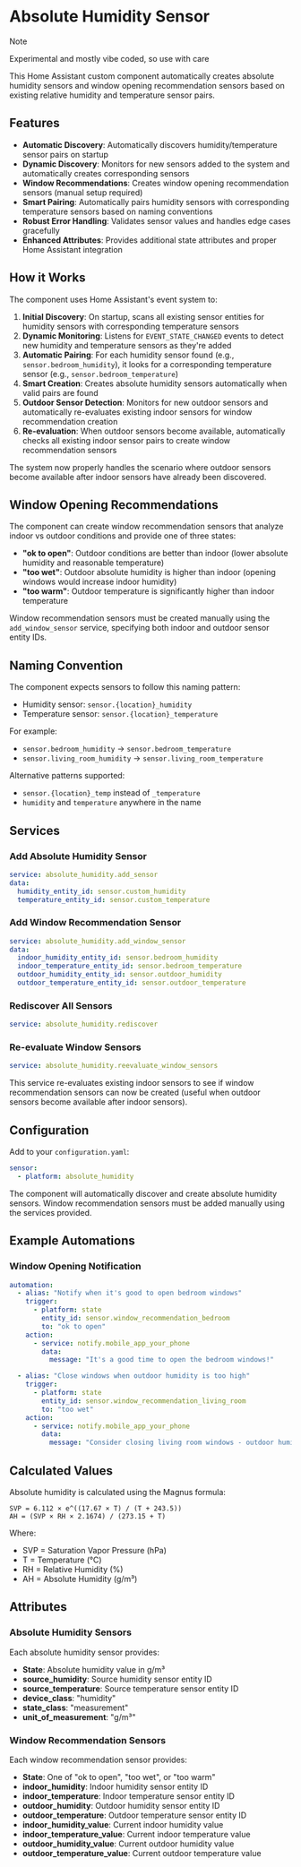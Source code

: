 # Absolute Humidity Sensor

> [!NOTE]  
> Experimental and mostly vibe coded, so use with care 

This Home Assistant custom component automatically creates absolute humidity sensors and window opening recommendation sensors based on existing relative humidity and temperature sensor pairs.

## Features

- **Automatic Discovery**: Automatically discovers humidity/temperature sensor pairs on startup
- **Dynamic Discovery**: Monitors for new sensors added to the system and automatically creates corresponding sensors
- **Window Recommendations**: Creates window opening recommendation sensors (manual setup required)
- **Smart Pairing**: Automatically pairs humidity sensors with corresponding temperature sensors based on naming conventions
- **Robust Error Handling**: Validates sensor values and handles edge cases gracefully
- **Enhanced Attributes**: Provides additional state attributes and proper Home Assistant integration

## How it Works

The component uses Home Assistant's event system to:

1. **Initial Discovery**: On startup, scans all existing sensor entities for humidity sensors with corresponding temperature sensors
2. **Dynamic Monitoring**: Listens for `EVENT_STATE_CHANGED` events to detect new humidity and temperature sensors as they're added
3. **Automatic Pairing**: For each humidity sensor found (e.g., `sensor.bedroom_humidity`), it looks for a corresponding temperature sensor (e.g., `sensor.bedroom_temperature`)
4. **Smart Creation**: Creates absolute humidity sensors automatically when valid pairs are found
5. **Outdoor Sensor Detection**: Monitors for new outdoor sensors and automatically re-evaluates existing indoor sensors for window recommendation creation
6. **Re-evaluation**: When outdoor sensors become available, automatically checks all existing indoor sensor pairs to create window recommendation sensors

The system now properly handles the scenario where outdoor sensors become available after indoor sensors have already been discovered.

## Window Opening Recommendations

The component can create window recommendation sensors that analyze indoor vs outdoor conditions and provide one of three states:

- **"ok to open"**: Outdoor conditions are better than indoor (lower absolute humidity and reasonable temperature)
- **"too wet"**: Outdoor absolute humidity is higher than indoor (opening windows would increase indoor humidity)
- **"too warm"**: Outdoor temperature is significantly higher than indoor temperature

Window recommendation sensors must be created manually using the `add_window_sensor` service, specifying both indoor and outdoor sensor entity IDs.

## Naming Convention

The component expects sensors to follow this naming pattern:
- Humidity sensor: `sensor.{location}_humidity`
- Temperature sensor: `sensor.{location}_temperature`

For example:
- `sensor.bedroom_humidity` → `sensor.bedroom_temperature`
- `sensor.living_room_humidity` → `sensor.living_room_temperature`

Alternative patterns supported:
- `sensor.{location}_temp` instead of `_temperature`
- `humidity` and `temperature` anywhere in the name

## Services

### Add Absolute Humidity Sensor
```yaml
service: absolute_humidity.add_sensor
data:
  humidity_entity_id: sensor.custom_humidity
  temperature_entity_id: sensor.custom_temperature
```

### Add Window Recommendation Sensor
```yaml
service: absolute_humidity.add_window_sensor
data:
  indoor_humidity_entity_id: sensor.bedroom_humidity
  indoor_temperature_entity_id: sensor.bedroom_temperature
  outdoor_humidity_entity_id: sensor.outdoor_humidity
  outdoor_temperature_entity_id: sensor.outdoor_temperature
```

### Rediscover All Sensors
```yaml
service: absolute_humidity.rediscover
```

### Re-evaluate Window Sensors
```yaml
service: absolute_humidity.reevaluate_window_sensors
```
This service re-evaluates existing indoor sensors to see if window recommendation sensors can now be created (useful when outdoor sensors become available after indoor sensors).

## Configuration

Add to your `configuration.yaml`:

```yaml
sensor:
  - platform: absolute_humidity
```

The component will automatically discover and create absolute humidity sensors. Window recommendation sensors must be added manually using the services provided.

## Example Automations

### Window Opening Notification
```yaml
automation:
  - alias: "Notify when it's good to open bedroom windows"
    trigger:
      - platform: state
        entity_id: sensor.window_recommendation_bedroom
        to: "ok to open"
    action:
      - service: notify.mobile_app_your_phone
        data:
          message: "It's a good time to open the bedroom windows!"

  - alias: "Close windows when outdoor humidity is too high"
    trigger:
      - platform: state
        entity_id: sensor.window_recommendation_living_room
        to: "too wet"
    action:
      - service: notify.mobile_app_your_phone
        data:
          message: "Consider closing living room windows - outdoor humidity is higher than indoor."
```

## Calculated Values

Absolute humidity is calculated using the Magnus formula:

```
SVP = 6.112 × e^((17.67 × T) / (T + 243.5))
AH = (SVP × RH × 2.1674) / (273.15 + T)
```

Where:
- SVP = Saturation Vapor Pressure (hPa)
- T = Temperature (°C)
- RH = Relative Humidity (%)
- AH = Absolute Humidity (g/m³)

## Attributes

### Absolute Humidity Sensors
Each absolute humidity sensor provides:
- **State**: Absolute humidity value in g/m³
- **source_humidity**: Source humidity sensor entity ID
- **source_temperature**: Source temperature sensor entity ID
- **device_class**: "humidity"
- **state_class**: "measurement"
- **unit_of_measurement**: "g/m³"

### Window Recommendation Sensors
Each window recommendation sensor provides:
- **State**: One of "ok to open", "too wet", or "too warm"
- **indoor_humidity**: Indoor humidity sensor entity ID
- **indoor_temperature**: Indoor temperature sensor entity ID
- **outdoor_humidity**: Outdoor humidity sensor entity ID
- **outdoor_temperature**: Outdoor temperature sensor entity ID
- **indoor_humidity_value**: Current indoor humidity value
- **indoor_temperature_value**: Current indoor temperature value
- **outdoor_humidity_value**: Current outdoor humidity value
- **outdoor_temperature_value**: Current outdoor temperature value

````
